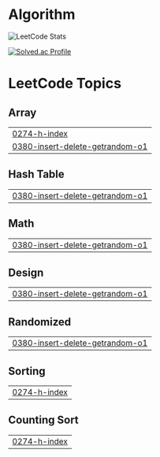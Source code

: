 # Algorithm

![LeetCode Stats](https://leetcard.jacoblin.cool/603080?theme=nord&font=Noto%20Sans%20Gothic)

[![Solved.ac Profile](http://mazassumnida.wtf/api/generate_badge?boj=gusxo1820)](https://solved.ac/gusxo1820)

<!---LeetCode Topics Start-->
# LeetCode Topics
## Array
|  |
| ------- |
| [0274-h-index](https://github.com/HyeonTee/Solved/tree/master/0274-h-index) |
| [0380-insert-delete-getrandom-o1](https://github.com/HyeonTee/Solved/tree/master/0380-insert-delete-getrandom-o1) |
## Hash Table
|  |
| ------- |
| [0380-insert-delete-getrandom-o1](https://github.com/HyeonTee/Solved/tree/master/0380-insert-delete-getrandom-o1) |
## Math
|  |
| ------- |
| [0380-insert-delete-getrandom-o1](https://github.com/HyeonTee/Solved/tree/master/0380-insert-delete-getrandom-o1) |
## Design
|  |
| ------- |
| [0380-insert-delete-getrandom-o1](https://github.com/HyeonTee/Solved/tree/master/0380-insert-delete-getrandom-o1) |
## Randomized
|  |
| ------- |
| [0380-insert-delete-getrandom-o1](https://github.com/HyeonTee/Solved/tree/master/0380-insert-delete-getrandom-o1) |
## Sorting
|  |
| ------- |
| [0274-h-index](https://github.com/HyeonTee/Solved/tree/master/0274-h-index) |
## Counting Sort
|  |
| ------- |
| [0274-h-index](https://github.com/HyeonTee/Solved/tree/master/0274-h-index) |
<!---LeetCode Topics End-->